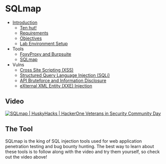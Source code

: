 

# SQLmap
- [Introduction](../index.md) 
  - [Ten hut!](../index.md#ten-hut)
  - [Requirements](../index.md#requirements) 
  - [Objectives](../index.md#objectives)  
  - [Lab Environment Setup](../index.md#lab-environment-setup)
- Tools
  - [FoxyProxy and Burpsuite](/tools/burpsuite)
  - [SQLmap](/tools/sqlmap)
- Vulns
  - [Cross Site Scripting (XSS)](/vulns/xss)
  - [Structured Query Language Injection (SQLi)](/vulns/sqli)
  - [API Bruteforce and Information Disclosure](/vulns/api)
  - [eXternal XML Entity (XXE) Injection](/vulns/xxe)
## Video
[![SQLmap | HuskyHacks | HackerOne Veterans in Security Community Day](http://img.youtube.com/vi/Tb41YHk7CuU/0.jpg)](http://www.youtube.com/watch?v=Tb41YHk7CuU "SQLmap | HuskyHacks | HackerOne Veterans in Security Community Day")


## The Tool
SQLmap is the king of SQL injection tools used for web application penetration testing and bug bounty hunting. The best way to learn about these tools is to follow along with the video and try them yourself, so check out the video above!